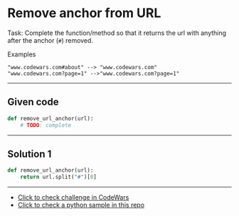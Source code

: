 # Remove anchor from URL

Task:
Complete the function/method so that it returns the url with anything after the anchor (`#`) removed.

Examples
```
"www.codewars.com#about" --> "www.codewars.com"
"www.codewars.com?page=1" -->"www.codewars.com?page=1"
```

---

## Given code
```python
def remove_url_anchor(url):
    # TODO: complete
```

---

## Solution 1
```python
def remove_url_anchor(url):
    return url.split("#")[0]
```

---

- [Click to check challenge in CodeWars](https://www.codewars.com/kata/51f2b4448cadf20ed000038)
- [Click to check a python sample in this repo](https://github.com/AugustoCarloPareja/codewars_challenges/blob/master/7_kyu/Remove_anchor_from_URL.py)